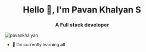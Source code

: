 <h1 align="center">Hello 👋, I'm Pavan Khalyan S</h1>
<h3 align="center">A Full stack developer</h3>

<p align="left"> 
    <img src="https://komarev.com/ghpvc/?username=pavankhalyan&label=Profile%20views&color=0e75b6&style=flat" alt="pavankhalyan" /> 
</p>

- 🌱 I’m currently learning **all**




